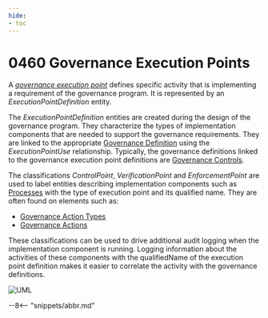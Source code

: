 ```yaml
---
hide:
- toc
---
```


<!-- SPDX-License-Identifier: CC-BY-4.0 -->
<!-- Copyright Contributors to the ODPi Egeria project. -->

# 0460 Governance Execution Points

A [*governance execution point*](/concepts/governance-execution) defines specific activity that is implementing a requirement of the governance program.  It is represented by an *ExecutionPointDefinition* entity.

The *ExecutionPointDefinition* entities are created during the design of the governance program.  They characterize the types of implementation components that are needed to support the governance requirements.  They are linked to the appropriate [Governance Definition](/types/4/0401-Governance-Definitions) using the *ExecutionPointUse* relationship. Typically, the governance definitions linked to the governance execution point definitions are [Governance Controls](/types/4/0420-Governance-Controls).

The classifications *ControlPoint*, *VerificationPoint* and *EnforcementPoint* are used to label entities describing implementation components such as [Processes](/types/0/0010-Base-model) with the type of execution point and its qualified name. They are often found on elements such as:

* [Governance Action Types](/types/4/0462-Governance-Action-Types)
* [Governance Actions](/types/4/0463-Governance-Actions)

These classifications can be used to drive additional audit logging when the implementation component is running. Logging information about the activities of these components with the qualifiedName of the execution point definition makes it easier to correlate the activity with the governance definitions. 

![UML](0460-Governance-Execution-Points.svg)



--8<-- "snippets/abbr.md"